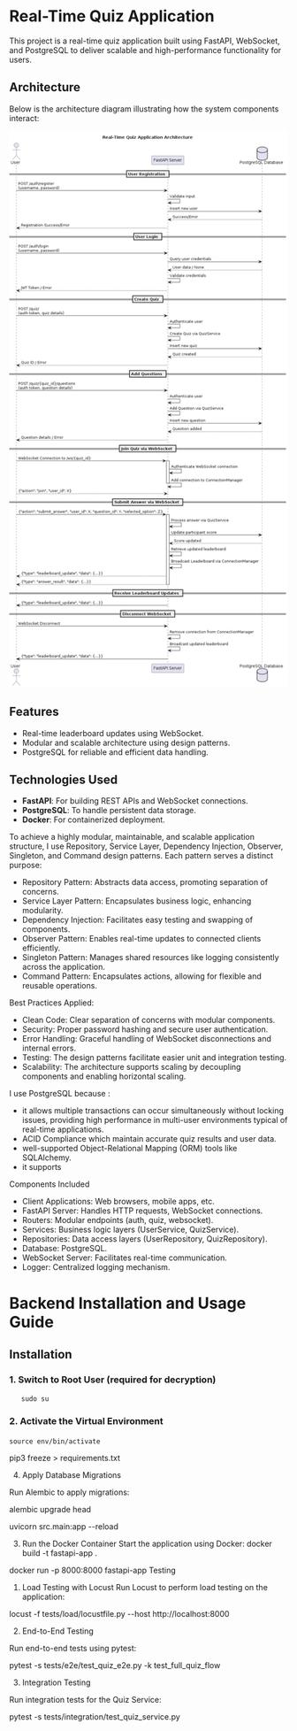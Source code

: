 # Real-Time Quiz Application

This project is a real-time quiz application built using FastAPI, WebSocket, and PostgreSQL to deliver scalable and high-performance functionality for users.

## Architecture

Below is the architecture diagram illustrating how the system components interact:

![System Architecture](out/architect/architect.png)

## Features

- Real-time leaderboard updates using WebSocket.
- Modular and scalable architecture using design patterns.
- PostgreSQL for reliable and efficient data handling.

## Technologies Used

- **FastAPI**: For building REST APIs and WebSocket connections.
- **PostgreSQL**: To handle persistent data storage.
- **Docker**: For containerized deployment.

 To achieve a highly modular, maintainable, and scalable application structure, I use Repository, Service Layer, Dependency Injection, Observer, Singleton, and Command design patterns. Each pattern serves a distinct purpose:

 - Repository Pattern: Abstracts data access, promoting separation of concerns.
 - Service Layer Pattern: Encapsulates business logic, enhancing modularity.
 - Dependency Injection: Facilitates easy testing and swapping of components.
 - Observer Pattern: Enables real-time updates to connected clients efficiently.
 - Singleton Pattern: Manages shared resources like logging consistently across the application.
 - Command Pattern: Encapsulates actions, allowing for flexible and reusable operations.

 Best Practices Applied:

 - Clean Code: Clear separation of concerns with modular components.
 - Security: Proper password hashing and secure user authentication.
 - Error Handling: Graceful handling of WebSocket disconnections and internal errors.
 - Testing: The design patterns facilitate easier unit and integration testing.
 - Scalability: The architecture supports scaling by decoupling components and enabling horizontal scaling.

I use PostgreSQL because :
 - it allows multiple transactions can occur simultaneously without locking issues, providing high performance in multi-user environments typical of real-time applications. 
 - ACID Compliance which maintain accurate quiz results and user data. 
 - well-supported Object-Relational Mapping (ORM) tools like SQLAlchemy.
 -  it supports 


Components Included
 - Client Applications: Web browsers, mobile apps, etc.
 - FastAPI Server: Handles HTTP requests, WebSocket connections.
 - Routers: Modular endpoints (auth, quiz, websocket).
 - Services: Business logic layers (UserService, QuizService).
 - Repositories: Data access layers (UserRepository, QuizRepository).
 - Database: PostgreSQL.
 - WebSocket Server: Facilitates real-time communication.
 - Logger: Centralized logging mechanism.

# Backend Installation and Usage Guide

## Installation

### 1. Switch to Root User (required for decryption)

``` 
   sudo su
```
### 2. Activate the Virtual Environment

``` source env/bin/activate ``` 


pip3 freeze > requirements.txt 

4. Apply Database Migrations

Run Alembic to apply migrations:

alembic upgrade head

uvicorn src.main:app --reload

3. Run the Docker Container
Start the application using Docker:
docker build -t fastapi-app .

docker run -p 8000:8000 fastapi-app
Testing
1. Load Testing with Locust
Run Locust to perform load testing on the application:

locust -f tests/load/locustfile.py --host http://localhost:8000

2. End-to-End Testing

Run end-to-end tests using pytest:

pytest -s tests/e2e/test_quiz_e2e.py -k test_full_quiz_flow

3. Integration Testing

Run integration tests for the Quiz Service:

pytest -s tests/integration/test_quiz_service.py
